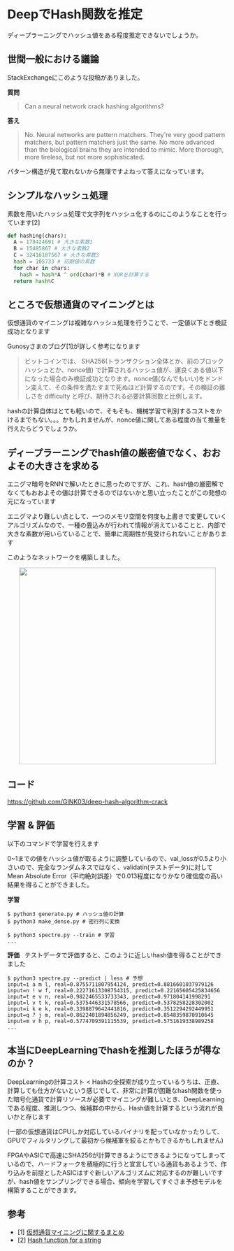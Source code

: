 # DeepでHash関数を推定

ディープラーニングでハッシュ値をある程度推定できないでしょうか。

## 世間一般における議論
StackExchangeにこのような投稿がありました。  

**質問**  
> Can a neural network crack hashing algorithms?

**答え**  
> No.
> Neural networks are pattern matchers. They're very good pattern matchers, but pattern matchers just the same. No more advanced than the biological brains they are intended to mimic. More thorough, more tireless, but not more sophisticated.

パターン構造が見て取れないから無理ですよねって答えになっています。  

## シンプルなハッシュ処理
素数を用いたハッシュ処理で文字列をハッシュ化するのにこのようなことを行っています[2]  
```python
def hashing(chars):
  A = 179424691 # 大きな素数1
  B = 15485867 # 大きな素数2
  C = 32416187567 # 大きな素数3
  hash = 105733 # 初期値の素数
  for char in chars:
    hash = hash*A ^ ord(char)*B # XORを計算する
  return hash%C
```

## ところで仮想通貨のマイニングとは
仮想通貨のマイニングは複雑なハッシュ処理を行うことで、一定値以下とき検証成功となります  

Gunosyさまのブログ[1]が詳しく参考になります
> ビットコインでは、 SHA256(トランザクション全体とか、前のブロックハッシュとか、nonce値) で計算されるハッシュ値が、運良くある値以下になった場合のみ検証成功となります。nonce値(なんでもいい)をドンドン変えて、その条件を満たすまで死ぬほど計算するのです。その検証の難しさを difficulty と呼び、期待される必要計算回数と比例します。

hashの計算自体はとても軽いので、そもそも、機械学習で判別するコストをかけるまでもない。。。かもしれませんが、nonce値に関してある程度の当て推量を行えたらどうでしょうか。

## ディープラーニングでhash値の厳密値でなく、おおよその大きさを求める  
エニグマ暗号をRNNで解いたときに思ったのですが、これ、hash値の厳密解でなくてもおおよその値は計算できるのではないかと思い立ったことがこの発想の元になっています  

エニグマより難しい点として、一つのメモリ空間を何度も上書きで変更していくアルゴリズムなので、一種の畳込みが行われて情報が消えていることと、内部で大きな素数が用いらていることで、簡単に周期性が見受けられないことがあります  

このようなネットワークを構築しました。　　
<div align="center">
  <img width="450px" src="https://user-images.githubusercontent.com/4949982/36933493-f09ad916-1f1c-11e8-8f22-7bb4f6a8f2f5.png">
</div>

## コード
https://github.com/GINK03/deep-hash-algorithm-crack

## 学習 & 評価
以下のコマンドで学習を行えます  

0~1までの値をハッシュ値が取るように調整しているので、val_lossが0.5より小さいので、完全なランダムネスではなく、validatin(テストデータ)に対してMean Absolute Error（平均絶対誤差）で0.013程度になりかなり確信度の高い結果を得ることができました。  

**学習**  
```console
$ python3 generate.py # ハッシュ値の計算
$ python3 make_dense.py # 密行列に変換

$ python3 spectre.py --train # 学習
...
```
**評価**  
テストデータで評価すると、このように近しいhash値を得ることができました  
```console
$ python3 spectre.py --predict | less # 予想
input=i a m l, real=0.8755711807954124, predict=0.8816601037979126
input=n ! w f, real=0.22271613308754315, predict=0.22165605425834656
input=t e v n, real=0.9822465533733343, predict=0.971804141998291
input=l v t k, real=0.5375446331578566, predict=0.5378258228302002
input=i k e k, real=0.3398879642441816, predict=0.3512294292449951
input=q ? j m, real=0.8622401894856249, predict=0.8548359870910645
input=m v h p, real=0.5774709391115539, predict=0.5751619338989258
...
```

## 本当にDeepLearningでhashを推測したほうが得なのか？
DeepLearningの計算コスト < Hashの全探索が成り立っているうちは、正直、計算しても仕方がないという感じでして、非常に計算が困難なhash関数を使った暗号化通貨で計算リソースが必要でマイニングが難しいとき、DeepLearningである程度、推測しつつ、候補群の中から、Hash値を計算するという流れが良いかと存じます  

(一部の仮想通貨はCPUしか対応しているバイナリを配っていなかったりして、GPUでフィルタリングして最初から候補軍を絞るとかもできるかもしれません)  

FPGAやASICで高速にSHA256が計算できるようにできるようになってしまっているので、ハードフォークを積極的に行うと宣言している通貨もあるようで、作り込みを前提としたASICはすぐ新しいアルゴリズムに対応するのが難しいですが、hash値をサンプリングできる場合、傾向を学習してすぐさま予想モデルを構築することができます。  

## 参考
- [1] [仮想通貨マイニングに関するまとめ](http://tech.gunosy.io/entry/crypto-mining-summary)
- [2] [Hash function for a string](https://stackoverflow.com/questions/8317508/hash-function-for-a-string)
